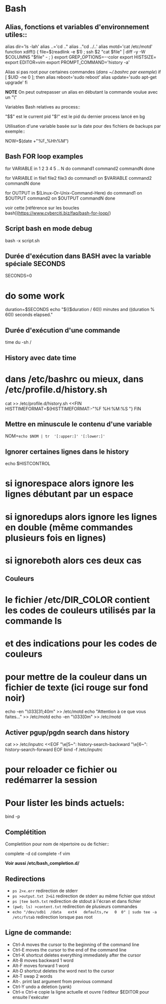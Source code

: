 # Bash

## Alias, fonctions et variables d'environnement utiles::

   alias dir='ls -lah'
   alias ..='cd .."
   alias .."cd ../..'
   alias motd='cat /etc/motd'
   function xdiff() { file=$(readlink -e $1) ; ssh $2 "cat $file" | diff -y -W $COLUMNS "$file" - ; }
   export GREP_OPTIONS=--color
   export HISTSIZE=
   export EDITOR=vim
   export PROMPT_COMMAND='history -a'

   Alias si pas root pour certaines commandes (*dans ~/.bashrc par exemple*)
   if [ $UID -ne 0 ]; then
       alias reboot='sudo reboot'
       alias update='sudo apt-get upgrade'
   fi


**NOTE**
   On peut outrepasser un alias en débutant la commande voulue avec un "\\\"
   
Variables Bash relatives au process::

   "$$" est le current pid 
   "$!" est le pid du dernier process lancé en bg
   
   
Utilisation d'une variable basée sur la date pour des fichiers de backups par exemple::

   NOW=$(date +"%F_%Hh%M")

## Bash FOR loop examples

   for VARIABLE in 1 2 3 4 5 .. N
   do
	   command1
	   command2
	   commandN
   done

   for VARIABLE in file1 file2 file3
   do
	   command1 on $VARIABLE
	   command2
	   commandN
   done

   for OUTPUT in $(Linux-Or-Unix-Command-Here)
   do
	   command1 on $OUTPUT
	   command2 on $OUTPUT
	   commandN
   done

voir cette [référence sur les boucles bash[(https://www.cyberciti.biz/faq/bash-for-loop/)

## Script bash en mode debug

   bash -x script.sh

## Durée d'exécution dans BASH avec la variable spéciale SECONDS

   SECONDS=0
   # do some work
   duration=$SECONDS
   echo "$(($duration / 60)) minutes and $(($duration % 60)) seconds elapsed."

## Durée d'exécution d'une commande

   time du -sh /

## History avec date time

   # dans /etc/bashrc ou mieux, dans /etc/profile.d/history.sh
   cat >> /etc/profile.d/history.sh <<FIN
   HISTTIMEFORMAT=\${HISTTIMEFORMAT:-"%F %H:%M:%S "}
   FIN

## Mettre en minuscule le contenu d'une variable

   NOM=`echo $NOM | tr  '[:upper:]' '[:lower:]' `

## Ignorer certaines lignes dans le history

   echo $HISTCONTROL
   # si ignorespace alors ignore les lignes débutant par un espace
   # si ignoredups alors ignore les lignes en double (même commandes plusieurs fois en lignes)
   # si ignoreboth alors ces deux cas

## Couleurs

   # le fichier /etc/DIR_COLOR contient les codes de couleurs utilisés par la commande ls 
   # et des indications pour les codes de couleurs
   # pour mettre de la couleur dans un fichier de texte (ici rouge sur fond noir)
   echo -en "\033[31;40m" >> /etc/motd
   echo "Attention à ce que vous faites..." >> /etc/motd
   echo -en "\033[0m" >> /etc/motd

## Activer pgup/pgdn search dans history

   cat >> /etc/inputrc <<EOF
   "\e[5~": history-search-backward
   "\e[6~": history-search-forward
   EOF
   bind -f /etc/inputrc
   # pour reloader ce fichier ou redémarrer la session
   # Pour lister les binds actuels:
   bind -p

## Complétition

Completition pour nom de répertoire ou de fichier::

   complete -d cd
   complete -f vim

**Voir aussi /etc/bash_completion.d/**

## Redirections

* ``ps 2>x.err`` redirection de stderr
* ``ps >output.txt 2>&1`` redirection de stderr au même fichier que stdout
* ``ps |tee both.txt`` redirection de stdout à l'écran et dans fichier
* ``(pwd; ls) >content.txt`` redirection de plusieurs commandes
* ``echo "/dev/sdb1  /data   ext4   defaults,rw   0  0" | sudo tee -a /etc/fstab`` redirection lorsque pas root

## Ligne de commande:

* Ctrl-A moves the cursor to the beginning of the command line
* Ctrl-E moves the cursor to the end of the command line
* Ctrl-K shortcut deletes everything immediately after the cursor
* Alt-B moves backward 1 word
* Alt-F moves forward 1 word
* Alt-D shortcut deletes the word next to the cursor
* Alt-T swap 2 words
* Alt-. print last argument from previous command
* Ctrl-Y undo a deletion  (yank)
* Ctrl-x Ctrl-e copie la ligne actuelle et ouvre l'éditeur $EDITOR pour ensuite l'exécuter

